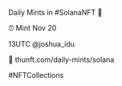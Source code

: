 Daily Mints in #SolanaNFT 🚀

⏰ Mint Nov 20

13UTC @joshua_idu

🔗 thunft.com/daily-mints/solana

#NFTCollections